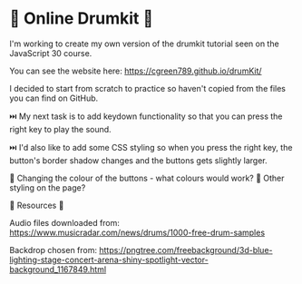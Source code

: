 # 🥁 Online Drumkit 🥁

I'm working to create my own version of the drumkit tutorial seen on the JavaScript 30 course.

You can see the website here:  https://cgreen789.github.io/drumKit/

I decided to start from scratch to practice so haven't copied from the files you can find on GitHub.

⏭️ My next task is to add keydown functionality so that you can press the right key to play the sound.

⏭️ I'd also like to add some CSS styling so when you press the right key, the button's border shadow changes and the buttons gets slightly larger.

🤔 Changing the colour of the buttons - what colours would work?
🤔 Other styling on the page?

🧰 Resources 🧰

Audio files downloaded from: https://www.musicradar.com/news/drums/1000-free-drum-samples

Backdrop chosen from: https://pngtree.com/freebackground/3d-blue-lighting-stage-concert-arena-shiny-spotlight-vector-background_1167849.html

